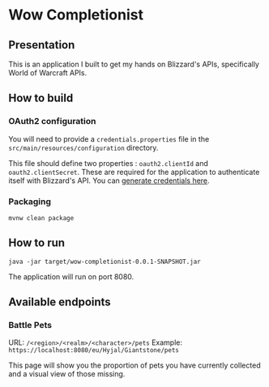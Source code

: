 # Wow Completionist

## Presentation

This is an application I built to get my hands on Blizzard's APIs, specifically World of Warcraft APIs.

## How to build

### OAuth2 configuration

You will need to provide a `credentials.properties` file in the `src/main/resources/configuration` directory.

This file should define two properties : `oauth2.clientId` and `oauth2.clientSecret`. These are required for the application
to authenticate itself with Blizzard's API. You can [generate credentials here](https://develop.battle.net/access/clients).

### Packaging

```
mvnw clean package
```

## How to run

```
java -jar target/wow-completionist-0.0.1-SNAPSHOT.jar
```

The application will run on port 8080.

## Available endpoints

### Battle Pets

URL: `/<region>/<realm>/<character>/pets`
Example: `https://localhost:8080/eu/Hyjal/Giantstone/pets`

This page will show you the proportion of pets you have currently collected and a visual view of those missing. 

